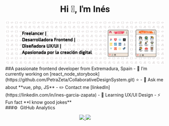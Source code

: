 <div align="center">
  <h1 align="center" style="font-family: Roboto, sans-serif;">Hi 👋, I'm Inés</h1>
</div>
<img src="https://github.com/PetraZeta/PetraZeta/blob/main/banner.jpg">
##A passionate frontend developer from Extremadura, Spain
- 🔭 I’m currently working on [react_node_storybook](https://github.com/PetraZeta/CollaborativeDesignSystem.git) ⭐ 
- 💬 Ask me about **vue, php, JS**
- ✏️ Contact me [linkedIn](https://linkedin.com/in/ines-garcia-zapata)
- 📗 Learning UX/UI Design
- ⚡ Fun fact **I know good jokes**

<br>  
###⚙️ &nbsp;GitHub Analytics
<p align="center">
  <a href="https://github.com/PetraZeta">
    <img height="180px" src="https://github-readme-stats-eight-theta.vercel.app/api?username=PetraZeta&show_icons=true&theme=algolia&include_all_commits=true&count_private=true"/>
    <img height="180px" src="https://github-readme-stats-eight-theta.vercel.app/api/top-langs/?username=PetraZeta&layout=compact&langs_count=8&theme=algolia"/>
  </a>
</p>
